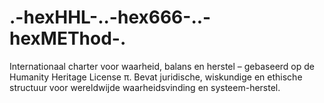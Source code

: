 # .-hexHHL-..-hex666-..-hexMEThod-.
Internationaal charter voor waarheid, balans en herstel – gebaseerd op de Humanity Heritage License π. Bevat juridische, wiskundige en ethische structuur voor wereldwijde waarheidsvinding en systeem-herstel.
